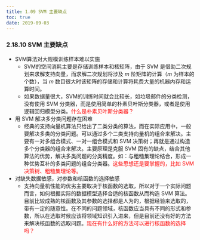 ```yaml
---
title: 1.09 SVM 主要缺点
toc: true
date: 2019-09-03
---
```


### 2.18.10 SVM 主要缺点

- SVM算法对大规模训练样本难以实施
	- SVM的空间消耗主要是存储训练样本和核矩阵，由于 SVM 是借助二次规划来求解支持向量，而求解二次规划将涉及 $m$ 阶矩阵的计算（$m$ 为样本的个数），当 $m$ 数目很大时该矩阵的存储和计算将耗费大量的机器内存和运算时间。
	- 如果数据量很大，SVM的训练时间就会比较长，如垃圾邮件的分类检测，没有使用 SVM 分类器，而是使用简单的朴素贝叶斯分类器，或者是使用逻辑回归模型分类。<span style="color:red;">什么是朴素贝叶斯分类器？</span>
- 用 SVM 解决多分类问题存在困难
	- 经典的支持向量机算法只给出了二类分类的算法，而在实际应用中，一般要解决多类的分类问题。可以通过多个二类支持向量机的组合来解决。主要有一对多组合模式、一对一组合模式和 SVM 决策树；再就是通过构造多个分类器的组合来解决。主要原理是克服 SVM 固有的缺点，结合其他算法的优势，解决多类问题的分类精度。如：与粗糙集理论结合，形成一种优势互补的多类问题的组合分类器。<span style="color:red;">这些思想还是要掌握的，比如 SVM 决策树、粗糙集理论等。</span>
- 对缺失数据敏感，对参数和核函数的选择敏感
	- 支持向量机性能的优劣主要取决于核函数的选取，所以对于一个实际问题而言，如何根据实际的数据模型选择合适的核函数从而构造 SVM 算法。目前比较成熟的核函数及其参数的选择都是人为的，根据经验来选取的，带有一定的随意性。在不同的问题领域，核函数应当具有不同的形式和参数，所以在选取时候应该将领域知识引入进来，但是目前还没有好的方法来解决核函数的选取问题。<span style="color:red;">现在有什么好的方法可以进行核函数的选择吗？</span>
